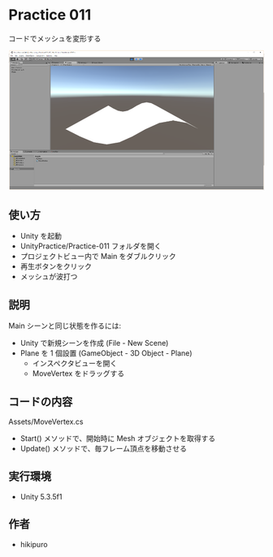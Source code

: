﻿# Practice 011

コードでメッシュを変形する

![Practice 011](https://raw.githubusercontent.com/hikipuro/UnityPractice/image/image/screenshot/Practice-011.png)

## 使い方

- Unity を起動
- UnityPractice/Practice-011 フォルダを開く
- プロジェクトビュー内で Main をダブルクリック
- 再生ボタンをクリック
- メッシュが波打つ

## 説明

Main シーンと同じ状態を作るには:

- Unity で新規シーンを作成 (File - New Scene)
- Plane を 1 個設置 (GameObject - 3D Object - Plane)
  - インスペクタビューを開く
  - MoveVertex をドラッグする

## コードの内容

Assets/MoveVertex.cs

- Start() メソッドで、開始時に Mesh オブジェクトを取得する
- Update() メソッドで、毎フレーム頂点を移動させる

## 実行環境

- Unity 5.3.5f1

## 作者

- hikipuro
